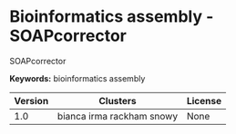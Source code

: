 # Bioinformatics assembly - SOAPcorrector

SOAPcorrector

**Keywords:** bioinformatics assembly



| Version | Clusters | License |
| ------- | -------- | ------- |
| 1.0 | bianca irma rackham snowy | None |
